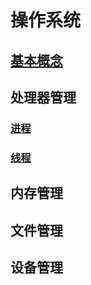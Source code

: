# 操作系统

## [基本概念](./基本概念.md)

## 处理器管理

### [进程](./进程.md)

### [线程](./线程.md)

## 内存管理

## 文件管理

## 设备管理